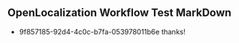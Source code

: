 ## OpenLocalization Workflow Test MarkDown
* 9f857185-92d4-4c0c-b7fa-053978011b6e thanks!

<!--HONumber=Sep16_HO1-->


